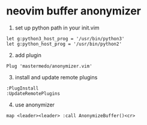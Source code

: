 # neovim buffer anonymizer

1. set up python path in your init.vim
```vim
let g:python3_host_prog = '/usr/bin/python3'
let g:python_host_prog = '/usr/bin/python2'
```
2. add plugin
```vim
Plug 'mastermedo/anonymizer.vim'
```
3. install and update remote plugins
```vim
:PlugInstall
:UpdateRemotePlugins
```
4. use anonymizer
```
map <leader><leader> :call AnonymizeBuffer()<cr>
```
